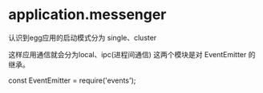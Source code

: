 # application.messenger

认识到egg应用的启动模式分为 single、cluster

这样应用通信就会分为local、ipc\(进程间通信\) 这两个模块是对 EventEmitter 的继承。

const EventEmitter = require\('events'\);

